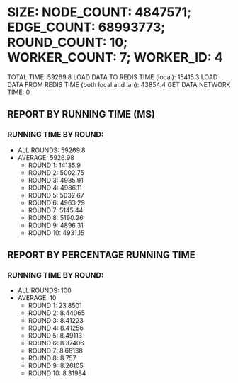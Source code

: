 
# SIZE: NODE_COUNT: 4847571; EDGE_COUNT: 68993773; ROUND_COUNT: 10; WORKER_COUNT: 7; WORKER_ID: 4
 TOTAL TIME: 59269.8
 LOAD DATA TO REDIS TIME (local): 15415.3
 LOAD DATA FROM REDIS TIME (both local and lan): 43854.4
 GET DATA NETWORK TIME: 0

## REPORT BY RUNNING TIME (MS)

 ### RUNNING TIME BY ROUND:

  + ALL ROUNDS: 59269.8
  + AVERAGE: 5926.98
     + ROUND 1: 14135.9
     + ROUND 2: 5002.75
     + ROUND 3: 4985.91
     + ROUND 4: 4986.11
     + ROUND 5: 5032.67
     + ROUND 6: 4963.29
     + ROUND 7: 5145.44
     + ROUND 8: 5190.26
     + ROUND 9: 4896.31
     + ROUND 10: 4931.15

## REPORT BY PERCENTAGE RUNNING TIME

 ### RUNNING TIME BY ROUND:

  + ALL ROUNDS: 100
  + AVERAGE: 10
     + ROUND 1: 23.8501
     + ROUND 2: 8.44065
     + ROUND 3: 8.41223
     + ROUND 4: 8.41256
     + ROUND 5: 8.49113
     + ROUND 6: 8.37406
     + ROUND 7: 8.68138
     + ROUND 8: 8.757
     + ROUND 9: 8.26105
     + ROUND 10: 8.31984

